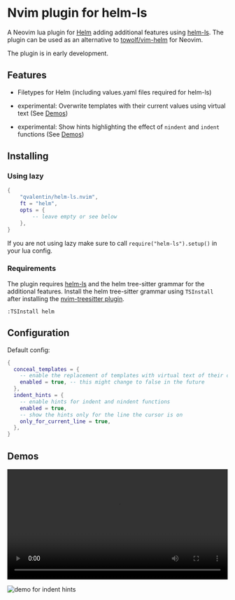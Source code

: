 # Nvim plugin for helm-ls

A Neovim lua plugin for [Helm](https://helm.sh/) adding additional features using [helm-ls](https://github.com/mrjosh/helm-ls/).
The plugin can be used as an alternative to [towolf/vim-helm](https://github.com/towolf/vim-helm) for Neovim.

The plugin is in early development.

## Features

- Filetypes for Helm (including values.yaml files required for helm-ls)

- experimental: Overwrite templates with their current values using virtual text (See [Demos](#demos))

- experimental: Show hints highlighting the effect of `nindent` and `indent` functions (See [Demos](#demos))

## Installing

### Using lazy

```lua
{
    "qvalentin/helm-ls.nvim",
    ft = "helm",
    opts = {
        -- leave empty or see below
    },
}
```

If you are not using lazy make sure to call `require("helm-ls").setup()` in your lua config.

### Requirements

The plugin requires [helm-ls](https://github.com/mrjosh/helm-ls) and the helm tree-sitter grammar for the additional features.
Install the helm tree-sitter grammar using `TSInstall` after installing the [nvim-treesitter plugin](https://github.com/nvim-treesitter/nvim-treesitter).

```
:TSInstall helm
```

## Configuration

Default config:

```lua
{
  conceal_templates = {
    -- enable the replacement of templates with virtual text of their current values
    enabled = true, -- this might change to false in the future
  },
  indent_hints = {
    -- enable hints for indent and nindent functions
    enabled = true,
    -- show the hints only for the line the cursor is on
    only_for_current_line = true,
  },
}
```

## Demos

<video src="https://github.com/user-attachments/assets/efae6e15-58a7-48d4-99c2-fd74fbb3a1b0" width="100%" controls></video>

![demo for indent hints](https://raw.githubusercontent.com/qvalentin/helm-ls.nvim/main/doc/gifs/indent-hints.gif)
